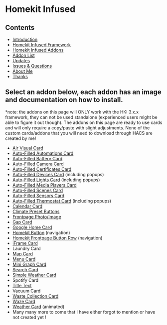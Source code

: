 # Homekit Infused

## Contents
- [Introduction](index.md)
- [Homekit Infused Framework](framework.md)
- [Homekit Infused Addons](addons.md)
- [Addon List](addon_list.md)
- [Updates](updates.md)
- [Issues & Questions](issues.md)
- [About Me](about.md)
- [Thanks](thanks.md)

## Select an addon below, each addon has an image and documentation on how to install.
*note: the addons on this page will ONLY work with the HKI 3.x.x framework, they can not be used standalone (experienced users might be able to figure it out though). The addons on this page are ready to use cards and will only require a copy/paste with slight adjustments. None of the custom cards/addons that you will need to download through HACS are created by me!

  - [Air Visual Card](addons/air-visual-card.md)
  - [Auto-Filled Automations Card](addons/auto-fill-automations-card.md)
  - [Auto-Filled Battery Card](addons/auto-fill-battery-card.md)
  - [Auto-Filled Camera Card](addons/auto-fill-camera-card.md)
  - [Auto-Filled Certificates Card](addons/auto-fill-certificates-card.md)
  - [Auto-Filled Devices Card](addons/auto-fill-devices-card.md) (including popups)
  - [Auto-Filled Lights Card](addons/auto-fill-lights-card.md) (including popups)
  - [Auto-Filled Media Players Card](addons/auto-fill-media-players-card.md)
  - [Auto-Filled Scenes Card](addons/auto-fill-scenes-card.md)
  - [Auto-Filled Sensors Card](addons/auto-fill-sensors-card.md)
  - [Auto-Filled Thermostat Card](addons/auto-fill-thermostats-card.md) (including popups)
  - [Calendar Card](addons/calendar-card.md)
  - [Climate Preset Buttons](addons/climate-preset-buttons.md)
  - [Frontpage Photo/Image](addons/frontpage-photo.md)
  - [Gap Card](addons/gap-card.md)
  - [Google Home Card](addons/google-home-card.md)
  - [Homekit Button](addons/button-navigation.md) (navigation)
  - [Homekit Frontpage Button Row](addons/frontpage-buttons.md) (navigation)
  - [iFrame Card](addons/iframe-card.md)
  - Laundry Card
  - [Map Card](addons/map-card.md)
  - [Menu Card](addons/menu-card.md)
  - [Mini Graph Card](addons/mini-graph-card.md)
  - [Search Card](addons/search-card.md)
  - [Simple Weather Card](addons/simple-weather-card.md)
  - Spotify Card
  - [Title Text](addons/title-text-card.md)
  - Vacuum Card
  - [Waste Collection Card](addons/waste-collection-card.md)
  - [Waze Card](addons/waze-card.md)
  - [Weather Card](addons/weather-card.md) (animated)
  - Many many more to come that I have either forgot to mention or have not created yet !
